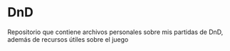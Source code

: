 # DnD
Repositorio que contiene archivos personales sobre mis partidas de DnD, además de recursos útiles sobre el juego
